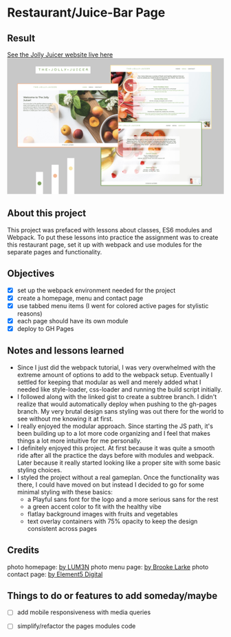 # Restaurant/Juice-Bar Page

## Result
[See the Jolly Juicer website live here](https://manonlef.github.io/Restaurant-Page/)
![Preview of my Jolly Juicer Website](./resources%20and%20notes/Jolly-Juicer-Preview.jpg)

## About this project
This project was prefaced with lessons about classes, ES6 modules and Webpack. To put these lessons into practice the assignment was to create this restaurant page, set it up with webpack and use modules for the separate pages and functionality. 

## Objectives
- [x] set up the webpack environment needed for the project
- [x] create a homepage, menu and contact page
- [x] use tabbed menu items (I went for colored active pages for stylistic reasons)
- [x] each page should have its own module
- [x] deploy to GH Pages

## Notes and lessons learned
- Since I just did the webpack tutorial, I was very overwhelmed with the extreme amount of options to add to the webpack setup. Eventually I settled for keeping that modular as well and merely added what I needed like style-loader, css-loader and running the build script initially.
- I followed along with the linked gist to create a subtree branch. I didn't realize that would automatically deploy when pushing to the gh-pages branch. My very brutal design sans styling was out there for the world to see without me knowing it at first.
- I really enjoyed the modular approach. Since starting the JS path, it's been building up to a lot more code organizing and I feel that makes things a lot more intuitive for me personally. 
- I definitely enjoyed this project. At first because it was quite a smooth ride after all the practice the days before with modules and webpack. Later because it really started looking like a proper site with some basic styling choices. 
- I styled the project without a real gameplan. Once the functionality was there, I could have moved on but instead I decided to go for some minimal styling with these basics:
  - a Playful sans font for the logo and a more serious sans for the rest
  - a green accent color to fit with the healthy vibe
  - flatlay background images with fruits and vegetables
  - text overlay containers with 75% opacity to keep the design consistent across pages

## Credits
photo homepage: [by LUM3N](https://unsplash.com/photos/RYqO8DhPg68)
photo menu page: [by Brooke Larke](https://unsplash.com/photos/08bOYnH_r_E)
photo contact page: [by Element5 Digital](https://unsplash.com/photos/acrBf9BlfvE)

## Things to do or features to add someday/maybe
- [ ] add mobile responsiveness with media queries
- [ ] simplify/refactor the pages modules code

